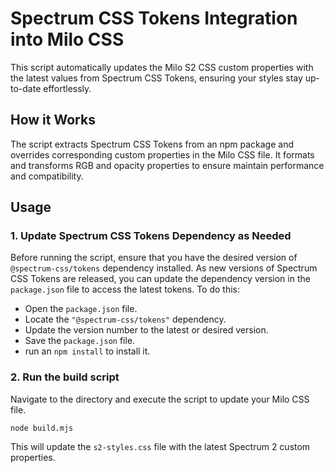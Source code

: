 # Spectrum CSS Tokens Integration into Milo CSS

This script automatically updates the Milo S2 CSS custom properties with the latest values from Spectrum CSS Tokens, ensuring your styles stay up-to-date effortlessly.

## How it Works

The script extracts Spectrum CSS Tokens from an npm package and overrides corresponding custom properties in the Milo CSS file. It formats and transforms RGB and opacity properties to ensure maintain performance and compatibility.

## Usage

### 1. Update Spectrum CSS Tokens Dependency as Needed

Before running the script, ensure that you have the desired version of `@spectrum-css/tokens` dependency installed. As new versions of Spectrum CSS Tokens are released, you can update the dependency version in the `package.json` file to access the latest tokens. To do this:

- Open the `package.json` file.
- Locate the `"@spectrum-css/tokens"` dependency.
- Update the version number to the latest or desired version.
- Save the `package.json` file.
- run an `npm install` to install it.

### 2. Run the build script

Navigate to the directory and execute the script to update your Milo CSS file.

```
node build.mjs
```
This will update the `s2-styles.css` file with the latest Spectrum 2 custom properties.